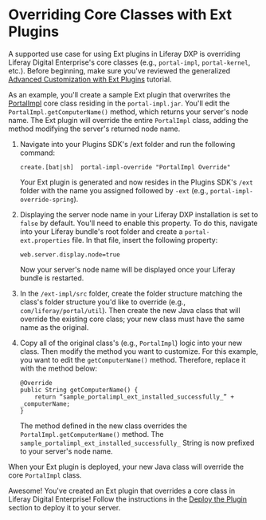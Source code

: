# Overriding Core Classes with Ext Plugins

A supported use case for using Ext plugins in Liferay DXP is overriding Liferay
Digital Enterprise's core classes (e.g., `portal-impl`, `portal-kernel`, etc.).
Before beginning, make sure you've reviewed the generalized
[Advanced Customization with Ext Plugins](/documentation/7.0/develop/tutorials/-/official_documentation/tutorials/advanced-customization-with-ext-plugins)
tutorial.

As an example, you'll create a sample Ext plugin that overwrites the
[PortalImpl](https://docs.liferay.com/ce/portal/7.0-latest/javadocs/portal-impl/com/liferay/portal/util/PortalImpl.html)
core class residing in the `portal-impl.jar`. You'll edit the
`PortalImpl.getComputerName()` method, which returns your server's node name.
The Ext plugin will override the entire `PortalImpl` class, adding the method
modifying the server's returned node name.

1.  Navigate into your Plugins SDK's /ext folder and run the following command:

        create.[bat|sh]  portal-impl-override "PortalImpl Override"

    Your Ext plugin is generated and now resides in the Plugins SDK's `/ext`
    folder with the name you assigned followed by `-ext` (e.g.,
    `portal-impl-override-spring`).

2.  Displaying the server node name in your Liferay DXP installation is set to
    `false` by default. You'll need to enable this property. To do this,
    navigate into your Liferay bundle's root folder and create a
    `portal-ext.properties` file. In that file, insert the following property:

        web.server.display.node=true

    Now your server's node name will be displayed once your Liferay bundle is
    restarted.

3.  In the `/ext-impl/src` folder, create the folder structure matching the
class's folder structure you'd like to override (e.g., `com/liferay/portal/util`).
Then create the new Java class that will override the existing core class; your
new class must have the same name as the original.

4.  Copy all of the original class's (e.g., `PortalImpl`) logic into your new
class. Then modify the method you want to customize. For this example, you want
to edit the `getComputerName()` method. Therefore, replace it with the method
below:

        @Override
        public String getComputerName() {
            return “sample_portalimpl_ext_installed_successfully_” + _computerName;
        }

    The method defined in the new class overrides the
    `PortalImpl.getComputerName()` method. The
    `sample_portalimpl_ext_installed_successfully_` String is now prefixed to
    your server's node name.

When your Ext plugin is deployed, your new Java class will override the core
`PortalImpl` class.

Awesome! You've created an Ext plugin that overrides a core class in Liferay
Digital Enterprise! Follow the instructions in the
[Deploy the Plugin](/documentation/7.0/develop/tutorials/-/official_documentation/tutorials/advanced-customization-with-ext-plugins#deploy-the-plugin)
section to deploy it to your server.